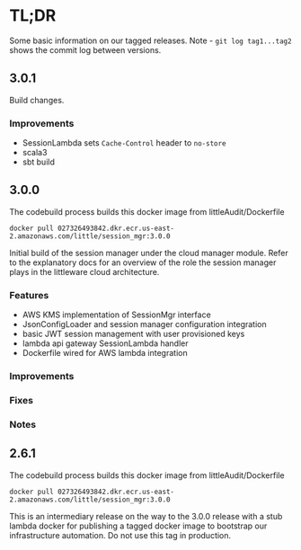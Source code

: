 # TL;DR

Some basic information on our tagged releases.
Note - `git log tag1...tag2` shows the commit log between versions.

## 3.0.1

Build changes.

### Improvements

* SessionLambda sets `Cache-Control` header to `no-store`
* scala3
* sbt build

## 3.0.0

The codebuild process builds this docker image from littleAudit/Dockerfile

```
docker pull 027326493842.dkr.ecr.us-east-2.amazonaws.com/little/session_mgr:3.0.0
```

Initial build of the session manager under the cloud manager module.
Refer to the explanatory docs for an overview of the role the session
manager plays in the littleware cloud architecture.

### Features

* AWS KMS implementation of SessionMgr interface
* JsonConfigLoader and session manager configuration integration
* basic JWT session management with user provisioned keys
* lambda api gateway SessionLambda handler
* Dockerfile wired for AWS lambda integration

### Improvements


### Fixes


### Notes


## 2.6.1

The codebuild process builds this docker image from littleAudit/Dockerfile

```
docker pull 027326493842.dkr.ecr.us-east-2.amazonaws.com/little/session_mgr:3.0.0
```

This is an intermediary release on the way to the 3.0.0 release
with a stub lambda docker for publishing
a tagged docker image to bootstrap our infrastructure automation.
Do not use this tag in production.
